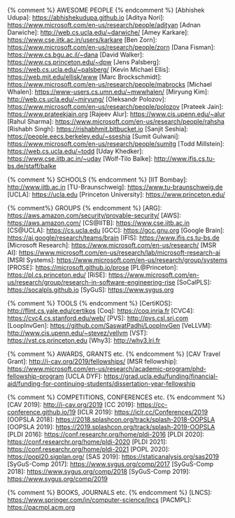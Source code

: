 {% comment %}             AWESOME PEOPLE
{% endcomment %}
[Abhishek Udupa]:         https://abhishekudupa.github.io
[Aditya Nori]:            https://www.microsoft.com/en-us/research/people/adityan
[Adnan Darwiche]:         http://web.cs.ucla.edu/~darwiche/
[Amey Karkare]:           https://www.cse.iitk.ac.in/users/karkare
[Ben Zorn]:               https://www.microsoft.com/en-us/research/people/zorn
[Dana Fisman]:            https://www.cs.bgu.ac.il/~dana
[David Walker]:           https://www.cs.princeton.edu/~dpw
[Jens Palsberg]:          https://web.cs.ucla.edu/~palsberg/
[Kevin Michael Ellis]:    https://web.mit.edu/ellisk/www
[Marc Brockschmidt]:      https://www.microsoft.com/en-us/research/people/mabrocks
[Michael Whalen]:         https://www-users.cs.umn.edu/~mwwhalen/
[Miryung Kim]:            http://web.cs.ucla.edu/~miryung/
[Oleksandr Polozov]:      https://www.microsoft.com/en-us/research/people/polozov
[Prateek Jain]:           https://www.prateekjain.org
[Rajeev Alur]:            https://www.cis.upenn.edu/~alur
[Rahul Sharma]:           https://www.microsoft.com/en-us/research/people/rahsha
[Rishabh Singh]:          https://rishabhmit.bitbucket.io
[Sanjit Seshia]:          https://people.eecs.berkeley.edu/~sseshia
[Sumit Gulwani]:          https://www.microsoft.com/en-us/research/people/sumitg
[Todd Millstein]:         https://web.cs.ucla.edu/~todd
[Uday Khedker]:           https://www.cse.iitb.ac.in/~uday
[Wolf-Tilo Balke]:        http://www.ifis.cs.tu-bs.de/staff/balke


{% comment %}             SCHOOLS
{% endcomment %}
[IIT Bombay]:             http://www.iitb.ac.in
[TU-Braunschweig]:        https://www.tu-braunschweig.de
[UCLA]:                   https://ucla.edu
[Princeton University]:   https://www.princeton.edu/


{% comment%}              GROUPS
{% endcomment %}
[ARG]:                    https://aws.amazon.com/security/provable-security/
[AWS]:                    https://aws.amazon.com/
[CS@IITB]:                https://www.cse.iitb.ac.in
[CS@UCLA]:                https://cs.ucla.edu
[GCC]:                    https://gcc.gnu.org
[Google Brain]:           https://ai.google/research/teams/brain
[IFIS]:                   https://www.ifis.cs.tu-bs.de
[Microsoft Research]:     https://www.microsoft.com/en-us/research/
[MSR AI]:                 https://www.microsoft.com/en-us/research/lab/microsoft-research-ai
[MSRI Systems]:           https://www.microsoft.com/en-us/research/group/systems
[PROSE]:                  https://microsoft.github.io/prose
[PL@Princeton]:           https://pl.cs.princeton.edu/
[RiSE]:                   https://www.microsoft.com/en-us/research/group/research-in-software-engineering-rise
[SoCalPLS]:               https://socalpls.github.io
[SyGuS]:                  https://www.sygus.org


{% comment %}             TOOLS
{% endcomment %}
[CertiKOS]:               http://flint.cs.yale.edu/certikos
[Coq]:                    https://coq.inria.fr
[CVC4]:                   https://cvc4.cs.stanford.edu/web/
[PVS]:                    http://pvs.csl.sri.com
[LoopInvGen]:             https://github.com/SaswatPadhi/LoopInvGen
[VeLLVM]:                 http://www.cis.upenn.edu/~stevez/vellvm
[VST]:                    https://vst.cs.princeton.edu
[Why3]:                   http://why3.lri.fr


{% comment %}             AWARDS, GRANTS etc.
{% endcomment %}
[CAV Travel Grant]:       http://i-cav.org/2019/fellowships/
[MSR fellowship]:         https://www.microsoft.com/en-us/research/academic-program/phd-fellowship-program
[UCLA DYF]:               https://grad.ucla.edu/funding/financial-aid/funding-for-continuing-students/dissertation-year-fellowship


{% comment %}             COMPETITIONS, CONFERENCES etc.
{% endcomment %}
[CAV 2019]:               http://i-cav.org/2019
[CC 2019]:                https://cc-conference.github.io/19
[ICLR 2019]:              https://iclr.cc/Conferences/2019
[OOPSLA 2018]:            https://2018.splashcon.org/track/splash-2018-OOPSLA
[OOPSLA 2019]:            https://2019.splashcon.org/track/splash-2019-OOPSLA
[PLDI 2016]:              https://conf.researchr.org/home/pldi-2016
[PLDI 2020]:              https://conf.researchr.org/home/pldi-2020
[PLDI 2021]:              https://conf.researchr.org/home/pldi-2021
[POPL 2020]:              https://popl20.sigplan.org/
[SAS 2019]:               https://staticanalysis.org/sas2019
[SyGuS-Comp 2017]:        https://www.sygus.org/comp/2017
[SyGuS-Comp 2018]:        https://www.sygus.org/comp/2018
[SyGuS-Comp 2019]:        https://www.sygus.org/comp/2019


{% comment %}             BOOKS, JOURNALS etc.
{% endcomment %}
[LNCS]:                   https://www.springer.com/in/computer-science/lncs
[PACMPL]:                 https://pacmpl.acm.org
